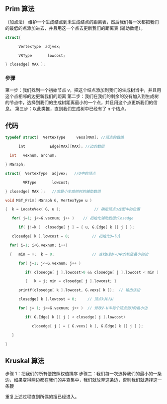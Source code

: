 ## Prim 算法
（加点法）
维护一个生成结点到未生成结点的距离表，然后我们每一次都把我们的最低的点添加进去，并且用这一个点去更新我们的距离表 (辅助数组）。
```cpp
struct{ 

      VertexType  adjvex;

      VRType       lowcost;

} closedge[ MAX ];
```

### 步骤
第一步：我们找到一个初始节点 v，把这个结点添加到我们的生成树当中，并且用这个点相邻的边更新我们的距离
第二步：我们在我们的剩余的没有加入到生成树的节点中，选择到我们的生成树距离最小的一个点，并且用这个点更新我们的信息。
第三步：以此类推，直到我们生成树中已经有了 n 个结点。

## 代码
```cpp
typedef struct{  VertexType     vexs[MAX]; //顶点的数组

      int           Edge[MAX][MAX]; //边的数组

  int   vexnum, arcnum;  

} MGraph;

struct{  VertexType  adjvex;   //U中的顶点

        VRType       lowcost;

} closedge[ MAX ];   //求最小生成树时的辅助数组

void MST_Prim( MGraph G, VertexType u )

{  k = LocateVex( G, u );               // 确定顶点u在图中的位置

   for( j=1; j<=G.vexnum; j++ )    // 初始化辅助数组closedge

      if( j!=k )  closedge[ j ] = { u, G.Edge[ k ][ j ] };

   closedge[ k ].lowcost = 0;          // 初始化U={u}
```

```cpp
  for( i=1; i<G.vexnum; i++)

  {   min = ∞;  k = 0;                 // 查找U到V-U中的权值最小的边

      for( j=1; j<=G.vexnum; j++ )

         if( closedge[ j ].lowcost>0 && closedge[ j ].lowcost < min )

         {   k = j; min = closedge[ j ].lowcost; }

      printf(closedge[ k ].lowcost, G.vexs[ k ]);  // 输出该边

      closedge[ k ].lowcost = 0;     // 顶点k并入U

      for( j= 1; j<=G.vexnum; j++ )  // 修改V-U中每个顶点到U的最小边

         if( G.Edge[ k ][ j ] < closedge[ j ].lowcost)

            closedge[ j ] = { G.vexs[ k ], G.Edge[ k ][ j ] };

   }

}
```

## Kruskal 算法
步骤 1：把我们的所有便按照权值排序
步骤二：我们每一次选择我们的最小的一条边，如果变得两边都在我们的并查集中，我们就放弃这条边，否则我们就选择这一条鞭

重复上述过程直到所偶的搜已经进入。
